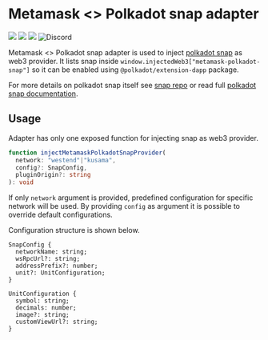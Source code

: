 # Metamask <> Polkadot snap adapter
![](https://github.com/nodefactoryio/metamask-snap-polkadot/workflows/ci/badge.svg)
![](https://img.shields.io/github/license/nodefactoryio/metamask-snap-polkadot)
![](https://img.shields.io/badge/yarn-%3E%3D1.17.0-orange.svg?style=flat-square)
![Discord](https://img.shields.io/discord/608204864593461248?color=blue&label=Discord&logo=discord)

Metamask <> Polkadot snap adapter is used to inject [polkadot snap](https://github.com/NodeFactoryIo/metamask-snap-polkadot) as web3 provider. It lists snap inside `window.injectedWeb3["metamask-polkadot-snap"]` so it can be enabled using `@polkadot/extension-dapp` package.  

For more details on polkadot snap itself see [snap repo](https://github.com/NodeFactoryIo/metamask-snap-polkadot) or read full [polkadot snap documentation](https://github.com/NodeFactoryIo/metamask-snap-polkadot/wiki).

## Usage

Adapter has only one exposed function for injecting snap as web3 provider.

```typescript
function injectMetamaskPolkadotSnapProvider(
  network: "westend"|"kusama",
  config?: SnapConfig,
  pluginOrigin?: string
): void
```

If only `network` argument is provided, predefined configuration for specific network will be used. 
By providing `config` as argument it is possible to override default configurations.

Configuration structure is shown below.

```
SnapConfig {
  networkName: string;
  wsRpcUrl?: string;
  addressPrefix?: number;
  unit?: UnitConfiguration;
}

UnitConfiguration {
  symbol: string;
  decimals: number;
  image?: string;
  customViewUrl?: string;
}
```

